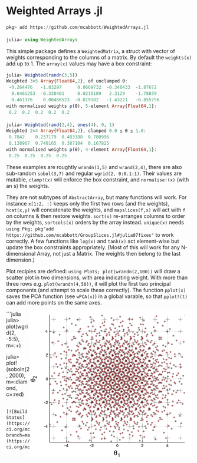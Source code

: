 # Weighted Arrays .jl

```julia
pkg> add https://github.com/mcabbott/WeightedArrays.jl

julia> using WeightedArrays
```

This simple package defines a `WeightedMatrix`, a struct with vector of weights corresponding to the columns of a matrix. By default the `weights(x)` add up to 1. The `array(x)` values may have a box constraint: 
```julia
julia> Weighted(randn(3,5))
Weighted 3×5 Array{Float64,2}, of unclamped θ:
 -0.264476   -1.83297      0.0669732  -0.340433  -1.87672 
  0.0461253  -0.330401     0.0215189   2.3129    -1.78839 
  0.461376    0.00486523  -0.819182   -1.43221   -0.855756
with normalised weights p(θ), 5-element Array{Float64,1}:
 0.2  0.2  0.2  0.2  0.2

julia> Weighted(rand(2,4), ones(4), 0, 1)
Weighted 2×4 Array{Float64,2}, clamped 0.0 ≦ θ ≦ 1.0:
 0.7842    0.257179  0.483388  0.780996
 0.138967  0.748165  0.387104  0.167825
with normalised weights p(θ), 4-element Array{Float64,1}:
 0.25  0.25  0.25  0.25
```
These examples are roughtly `wrandn(3,5)` and `wrand(2,4)`, there are also sub-random `sobol(3,7)` and regular  `wgrid(2, 0:0.1:1)`. Their values are mutable, `clamp!(x)` will enforce the box constraint, and `normalise!(x)` (with an s) the weights.

They are not subtypes of `AbstractArray`, but many functions will work. 
For instance `x[1:2, :]` keeps only the first two rows (and the weights),
`hcat(x,y)` will concatenate the weights,
and `mapslices(f,x)` will act with `f` on columns & then restore weights. 
`sort(x)` re-arranges columns to order by the weights, `sortcols(x)` orders by the array instead.
`unique(x)` needs `using Pkg; pkg"add https://github.com/mcabbott/GroupSlices.jl#julia07fixes"` to work correctly.
A few functions like `log(x)` and `tanh(x)` act element-wise but update the box constraints appropriately. 
(Most of this will work for any N-dimensional Array, not just a Matrix. The weights then belong to the last dimension.)

Plot recipies are defined: `using Plots; plot(wrandn(2,100))` will draw a scatter plot in two dimensions, with area indicating weight. 
With more than three rows e.g. `plot(wrandn(4,50))`, it will plot the first two principal components (and attempt to scale these correctly). 
The function `pplot(x)` saves the PCA function (see `wPCA(x)`) in a global varable, so that `pplot!(t)` can add more points on the same axes. 

<img src="deps/red.png?raw=true" width="440" height="400" alt="Plot example" align="right" padding="5">
```julia
julia> plot(wgrid(2, -5:5), m=:+)

julia> plot!(soboln(2, 2000), m=:diamond, c=:red)
```

[![Build Status](https://travis-ci.org/mcabbott/WeightedArrays.jl.svg?branch=master)](https://travis-ci.org/mcabbott/WeightedArrays.jl)


